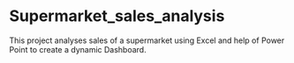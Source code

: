# Supermarket_sales_analysis
This project analyses sales of a supermarket using Excel and help of Power Point to create a dynamic Dashboard.

